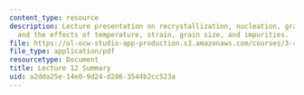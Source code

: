 ```yaml
---
content_type: resource
description: Lecture presentation on recrystallization, nucleation, grain growth,
  and the effects of temperature, strain, grain size, and impurities.
file: https://ol-ocw-studio-app-production.s3.amazonaws.com/courses/3-40j-physical-metallurgy-fall-2009/a2dda25e14e09d24d2863544b2cc523a_MIT3_40JF09_lec12.pdf
file_type: application/pdf
resourcetype: Document
title: Lecture 12 Summary
uid: a2dda25e-14e0-9d24-d286-3544b2cc523a
---
```

